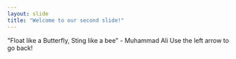 ```yaml
---
layout: slide
title: "Welcome to our second slide!"
---
```

"Float like a Butterfly, Sting like a bee" - Muhammad Ali
Use the left arrow to go back!
